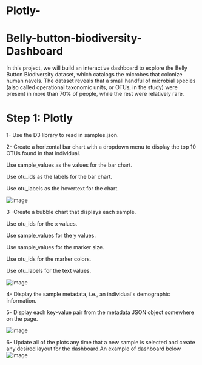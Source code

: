 # Plotly-
# Belly-button-biodiversity-Dashboard
In this project, we will build an interactive dashboard to explore the Belly Button Biodiversity dataset, which catalogs the microbes that colonize human navels.
The dataset reveals that a small handful of microbial species (also called operational taxonomic units, or OTUs, in the study) were present in more than 70% of people, while the rest were relatively rare.

# Step 1: Plotly


1- Use the D3 library to read in samples.json.


2- Create a horizontal bar chart with a dropdown menu to display the top 10 OTUs found in that individual.




Use sample_values as the values for the bar chart.


Use otu_ids as the labels for the bar chart.


Use otu_labels as the hovertext for the chart.

![image](https://user-images.githubusercontent.com/75787486/122659711-8be7b200-d148-11eb-9503-c1ab27e2e7a0.png)

3 -Create a bubble chart that displays each sample.



Use otu_ids for the x values.


Use sample_values for the y values.


Use sample_values for the marker size.


Use otu_ids for the marker colors.


Use otu_labels for the text values.

![image](https://user-images.githubusercontent.com/75787486/122659723-ac177100-d148-11eb-8359-7f61dde47b60.png)

4- Display the sample metadata, i.e., an individual's demographic information.


5- Display each key-value pair from the metadata JSON object somewhere on the page.

![image](https://user-images.githubusercontent.com/75787486/122659736-c6514f00-d148-11eb-9a4b-425adb7cea7d.png)


6- Update all of the plots any time that a new sample is selected and create any desired layout for the dashboard.An example of dashboard below
![image](https://user-images.githubusercontent.com/75787486/122659766-129c8f00-d149-11eb-9955-72f53684a684.png)


